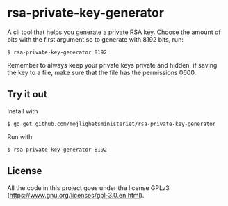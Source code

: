 # rsa-private-key-generator

A cli tool that helps you generate a private RSA key. Choose the amount of bits with the first argument so to generate with 8192 bits, run:

    $ rsa-private-key-generator 8192

Remember to always keep your private keys private and hidden, if saving the key to a file, make sure that the file has the permissions 0600.

## Try it out

Install with

    $ go get github.com/mojlighetsministeriet/rsa-private-key-generator

Run with

    $ rsa-private-key-generator 8192

## License

All the code in this project goes under the license GPLv3 (https://www.gnu.org/licenses/gpl-3.0.en.html).

